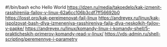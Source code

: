 #!/bin/bash
echo Hello World
https://dzen.ru/media/takoedelo/kak-izmenit-rasshireniia-failov-v-linux-62a6cc106b3cdf7ff56692b0
https://losst.pro/kak-pereimenovat-fajl-linux
https://andreyex.ru/linux/kak-ispolzovat-bash-dlya-izmeneniya-rasshireniya-fajla-dlya-neskolkih-fajlov-v-papke/
https://andreyex.ru/linux/komandy-linux-i-komandy-shell/5-prakticheskih-primerov-komandy-read-v-linux/
https://vds-admin.ru/shell-scripting/peremennye-i-parametry
